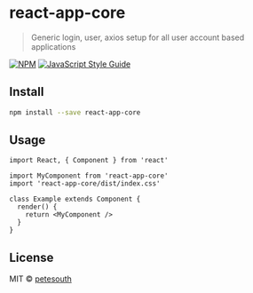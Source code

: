 # react-app-core

> Generic login, user, axios setup for all user account based applications

[![NPM](https://img.shields.io/npm/v/react-app-core.svg)](https://www.npmjs.com/package/react-app-core) [![JavaScript Style Guide](https://img.shields.io/badge/code_style-standard-brightgreen.svg)](https://standardjs.com)

## Install

```bash
npm install --save react-app-core
```

## Usage

```tsx
import React, { Component } from 'react'

import MyComponent from 'react-app-core'
import 'react-app-core/dist/index.css'

class Example extends Component {
  render() {
    return <MyComponent />
  }
}
```

## License

MIT © [petesouth](https://github.com/petesouth)
